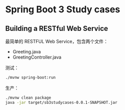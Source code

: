 # Spring Boot 3 Study cases

## Building a RESTful Web Service

最简单的 RESTFUL Web Service，包含两个文件：

- Greeting.java
- GreetingController.java

测试：

```sh
./mvnw spring-boot:run
```

生产：

```sh
./mvnw clean package
java -jar target/sb3studycases-0.0.1-SNAPSHOT.jar
```
